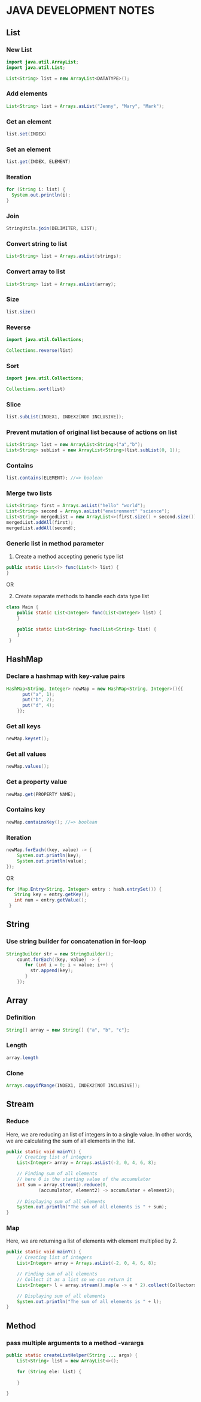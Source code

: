 # JAVA DEVELOPMENT NOTES 

## List 

### New List

```java
import java.util.ArrayList;
import java.util.List;

List<String> list = new ArrayList<DATATYPE>();
```

### Add elements 

```java 
List<String> list = Arrays.asList("Jenny", "Mary", "Mark");
```

### Get an element 

```java 
list.set(INDEX)
```

### Set an element 

```java 
list.get(INDEX, ELEMENT)
```

### Iteration

```java
for (String i: list) {
  System.out.println(i);
}
```

### Join

```java 
StringUtils.join(DELIMITER, LIST);
```

### Convert string to list 

```java 
List<String> list = Arrays.asList(strings);
```

### Convert array to list 

```java 
List<String> list = Arrays.asList(array);
```

### Size 

```java 
list.size()
```

### Reverse 

```java 
import java.util.Collections;

Collections.reverse(list)
```

### Sort 

```java 
import java.util.Collections;

Collections.sort(list)
```

### Slice 

```java 
list.subList(INDEX1, INDEX2[NOT INCLUSIVE]);
```

### Prevent mutation of original list because of actions on list 

```java 
List<String> list = new ArrayList<String>("a","b");
List<String> subList = new ArrayList<String>(list.subList(0, 1));
```

### Contains 

```java 
list.contains(ELEMENT); //=> boolean
```

### Merge two lists

```java 
List<String> first = Arrays.asList("hello" "world");
List<String> second = Arrays.asList("environment" "science");
List<String> mergedList = new ArrayList<>(first.size() + second.size());
mergedList.addAll(first);
mergedList.addAll(second);
```

### Generic list in method parameter

1. Create a method accepting generic type list

```java 
public static List<?> func(List<?> list) {
}
```

OR 

2. Create separate methods to handle each data type list 

```java 
class Main {
    public static List<Integer> func(List<Integer> list) {
    }
    
    public static List<String> func(List<String> list) {
    }
 }
```

## HashMap

### Declare a hashmap with key-value pairs 

```java 
HashMap<String, Integer> newMap = new HashMap<String, Integer>(){{ 
      put("a", 1);
      put("b", 2); 
      put("d", 4);
    }};
```

### Get all keys 

```java 
newMap.keyset();
```

### Get all values

```java 
newMap.values();
```

### Get a property value 

```java 
newMap.get(PROPERTY NAME);
```

### Contains key 

```java 
newMap.containsKey(); //=> boolean
```

### Iteration 

```java 
newMap.forEach((key, value) -> {
    System.out.println(key);
    System.out.println(value);
});
```

OR 

```java 
for (Map.Entry<String, Integer> entry : hash.entrySet()) {
   String key = entry.getKey();
   int num = entry.getValue();
 }
```

## String 

### Use string builder for concatenation in for-loop

```java 
StringBuilder str = new StringBuilder();
    count.forEach((key, value) -> {
       for (int i = 0; i < value; i++) {
         str.append(key);
       }
    });
```

## Array 

### Definition 

```java 
String[] array = new String[] {"a", "b", "c"};
```

### Length 

```java 
array.length 
```

### Clone 

```java
Arrays.copyOfRange(INDEX1, INDEX2[NOT INCLUSIVE]);
```

## Stream

### Reduce 

Here, we are reducing an list of integers in to a single value. In other words,
we are calculating the sum of all elements in the list.

```java 
public static void mainY() {
    // Creating list of integers
    List<Integer> array = Arrays.asList(-2, 0, 4, 6, 8);

    // Finding sum of all elements
    // here 0 is the starting value of the accumulator
    int sum = array.stream().reduce(0,
            (accumulator, element2) -> accumulator + element2);
     
    // Displaying sum of all elements
    System.out.println("The sum of all elements is " + sum);
}
```

### Map

Here, we are returning a list of elements with element multiplied by 2.

```java 
public static void mainY() {
    // Creating list of integers
    List<Integer> array = Arrays.asList(-2, 0, 4, 6, 8);

    // Finding sum of all elements
    // Collect it as a list so we can return it
    List<Integer> l = array.stream().map(e -> e * 2).collect(Collectors.toList());

    // Displaying sum of all elements
    System.out.println("The sum of all elements is " + l);
}
```

## Method 

### pass multiple arguments to a method -varargs

```java 
public static createListHelper(String ... args) {
    List<String> list = new ArrayList<>();

    for (String ele: list) {
      
    }

}
```
